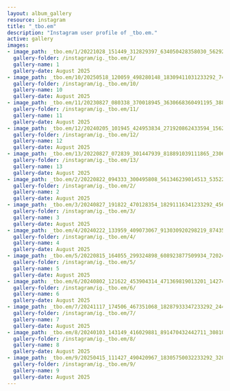 ```yaml
---
layout: album_gallery
resource: instagram
title: "_tbo.em"
description: "Instagram user profile of _tbo.em."
active: gallery
images:
- image_path: _tbo.em/1/20221028_151449_312829397_634050428358030_5629274324396254580_n.jpg
  gallery-folder: /instagram/ig._tbo.em/1/
  gallery-name: 1
  gallery-date: August 2025
- image_path: _tbo.em/10/20250518_120059_498280148_18309411031233292_7444904610474020932_n.jpg
  gallery-folder: /instagram/ig._tbo.em/10/
  gallery-name: 10
  gallery-date: August 2025
- image_path: _tbo.em/11/20230827_080338_370018945_3630668360491195_3885370063605644687_n.jpg
  gallery-folder: /instagram/ig._tbo.em/11/
  gallery-name: 11
  gallery-date: August 2025
- image_path: _tbo.em/12/20240205_101945_424953834_271920862433594_1562344230441624670_n.jpg
  gallery-folder: /instagram/ig._tbo.em/12/
  gallery-name: 12
  gallery-date: August 2025
- image_path: _tbo.em/13/20220827_072839_301447939_818891039111865_230634794089209004_n.jpg
  gallery-folder: /instagram/ig._tbo.em/13/
  gallery-name: 13
  gallery-date: August 2025
- image_path: _tbo.em/2/20220822_094333_300495808_561346239014513_5352245586637961050_n.jpg
  gallery-folder: /instagram/ig._tbo.em/2/
  gallery-name: 2
  gallery-date: August 2025
- image_path: _tbo.em/3/20240827_191822_470128354_18291116341233292_4563932053412086774_n.jpg
  gallery-folder: /instagram/ig._tbo.em/3/
  gallery-name: 3
  gallery-date: August 2025
- image_path: _tbo.em/4/20240222_133959_409073067_913030920298219_8743530377809482960_n.jpg
  gallery-folder: /instagram/ig._tbo.em/4/
  gallery-name: 4
  gallery-date: August 2025
- image_path: _tbo.em/5/20220815_164055_299324898_608923877509934_7202453288957624342_n.jpg
  gallery-folder: /instagram/ig._tbo.em/5/
  gallery-name: 5
  gallery-date: August 2025
- image_path: _tbo.em/6/20240802_121622_453904314_471369819013201_1427421725113671845_n.jpg
  gallery-folder: /instagram/ig._tbo.em/6/
  gallery-name: 6
  gallery-date: August 2025
- image_path: _tbo.em/7/20241117_174506_467351068_18287933347233292_2445347753626955077_n.jpg
  gallery-folder: /instagram/ig._tbo.em/7/
  gallery-name: 7
  gallery-date: August 2025
- image_path: _tbo.em/8/20240103_143149_416029881_891470432442711_3081072863550946272_n.jpg
  gallery-folder: /instagram/ig._tbo.em/8/
  gallery-name: 8
  gallery-date: August 2025
- image_path: _tbo.em/9/20250415_111427_490420967_18305750032233292_3201291595534525189_n.jpg
  gallery-folder: /instagram/ig._tbo.em/9/
  gallery-name: 9
  gallery-date: August 2025
---
```


